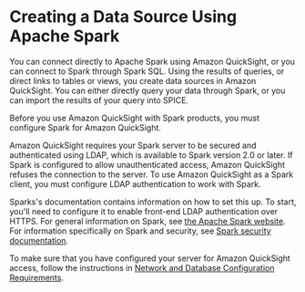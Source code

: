 # Creating a Data Source Using Apache Spark<a name="create-a-data-source-spark"></a>

You can connect directly to Apache Spark using Amazon QuickSight, or you can connect to Spark through Spark SQL\. Using the results of queries, or direct links to tables or views, you create data sources in Amazon QuickSight\. You can either directly query your data through Spark, or you can import the results of your query into SPICE\.

Before you use Amazon QuickSight with Spark products, you must configure Spark for Amazon QuickSight\. 

Amazon QuickSight requires your Spark server to be secured and authenticated using LDAP, which is available to Spark version 2\.0 or later\. If Spark is configured to allow unauthenticated access, Amazon QuickSight refuses the connection to the server\. To use Amazon QuickSight as a Spark client, you must configure LDAP authentication to work with Spark\. 

Sparks's documentation contains information on how to set this up\. To start, you'll need to configure it to enable front\-end LDAP authentication over HTTPS\. For general information on Spark, see [the Apache Spark website](http://spark.apache.org/)\. For information specifically on Spark and security, see [Spark security documentation](http://spark.apache.org/docs/latest/security.html)\. 

To make sure that you have configured your server for Amazon QuickSight access, follow the instructions in [Network and Database Configuration Requirements](configure-access.md)\.